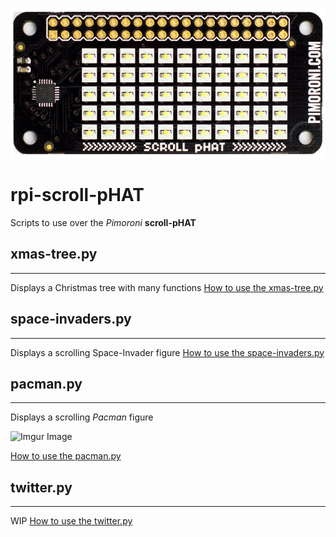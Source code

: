 
![Alt text](./scroll-pHAT_Board.jpg?raw=true "Pimoroni scroll-pHAT")

# rpi-scroll-pHAT
Scripts to use over the *Pimoroni* **scroll-pHAT**

## xmas-tree.py
_____________________________________________
Displays a Christmas tree with many functions
[How to use the xmas-tree.py](xmas-tree/README.md)

## space-invaders.py
_____________________________________________
Displays a scrolling Space-Invader figure
[How to use the space-invaders.py](space-invaders/README.md)

## pacman.py
_____________________________________________
Displays a scrolling *Pacman* figure

![Imgur Image](http://i.imgur.com/aouZp2E.gif)

[How to use the pacman.py](pacman/README.md)

## twitter.py
_____________________________________________
WIP
[How to use the twitter.py](twitter/README.md)
